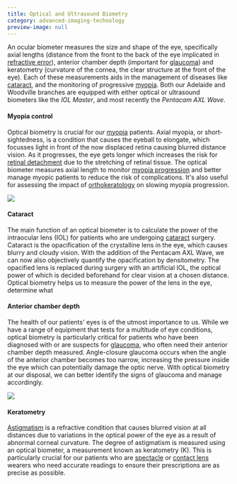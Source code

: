 ```yaml
---
title: Optical and Ultrasound Biometry
category: advanced-imaging-technology
preview-image: null
---
```

<div class="employee-heading">
<p>An ocular biometer measures the size and shape of the eye, specifically axial lengths (distance from the front to the back of the eye implicated in <a href="/what-we-do/auto-phoropter">refractive error</a>), anterior chamber depth (important for  <a href="/what-we-do/glaucoma">glaucoma</a>) and keratometry (curvature of the cornea, the clear structure at the front of the eye). Each of these measurements aids in the management of diseases like <a href="/what-we-do/cataract">cataract</a>, and the monitoring of progressive <a href="/what-we-do/myopia">myopia</a>. Both our Adelaide and Woodville branches are equipped with either optical or ultrasound biometers like the <i>IOL Master</i>, and most recently the <i>Pentacam AXL Wave</i>.</p>
</div>

#### Myopia control

Optical biometry is crucial for our [myopia](/what-we-do/myopia) patients. Axial myopia, or short-sightedness, is a condition that causes the eyeball to elongate, which focusses light in front of the now displaced retina causing blurred distance vision. As it progresses, the eye gets longer which increases the risk for [retinal detachment](/what-we-do/flashes-floaters-retinal-tear-detachment) due to the stretching of retinal tissue. The optical biometer measures axial length to monitor [myopia progression](https://www.innovativeeyecare.com.au/what-we-do/myopia-control) and better manage myopic patients to reduce the risk of complications. It's also useful for assessing the impact of [orthokeratology](/what-we-do/orthokeratology-corneal-reshaping) on slowing myopia progression.

![](/uploads/axial-length.jpg)

#### Cataract

The main function of an optical biometer is to calculate the power of the intraocular lens (IOL) for patients who are undergoing [cataract](/what-we-do/cataract) surgery.  Cataract is the opacification of the crystalline lens in the eye, which causes blurry and cloudy vision. With the addition of the Pentacam AXL Wave, we can now also objectively quantify the opacification by densitometry. The opacified lens is replaced during surgery with an artificial IOL, the optical power of which is decided beforehand for clear vision at a chosen distance. Optical biometry helps us to measure the power of the lens in the eye, determine what 

#### Anterior chamber depth

The health of our patients' eyes is of the utmost importance to us. While we have a range of equipment that tests for a multitude of eye conditions, optical biometry is particularly critical for patients who have been diagnosed with or are suspects for [glaucoma](/what-we-do/glaucoma), who often need their anterior chamber depth measured. Angle-closure glaucoma occurs when the angle of the anterior chamber becomes too narrow, increasing the pressure inside the eye which can potentially damage the optic nerve. With optical biometry at our disposal, we can better identify the signs of glaucoma and manage accordingly.

![](/uploads/anterior-chamber.png)

#### Keratometry

[Astigmatism](/what-we-do/astigmatism) is a refractive condition that causes blurred vision at all distances due to variations in the optical power of the eye as a result of abnormal corneal curvature. The degree of astigmatism is measured using an optical biometer, a measurement known as keratometry (K). This is particularly crucial for our patients who are [spectacle](/what-we-do/glasses) or [contact lens](/what-we-do/contact-lenses) wearers who need accurate readings to ensure their prescriptions are as precise as possible.